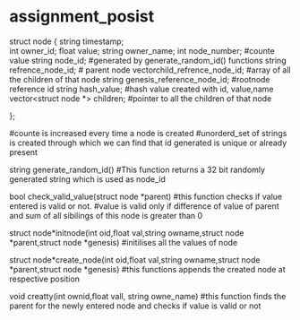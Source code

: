 # assignment_posist

struct node
{
    string timestamp;     
    int owner_id;
    float value;
    string owner_name;
    int node_number;                      #counte value
    string node_id;                       #generated by generate_random_id() functions
    string refrence_node_id;              # parent node
    vector<string >child_refrence_node_id; #array of all the children of that node
    string genesis_reference_node_id;       #rootnode reference id
    string hash_value;                      #hash value created with id, value,name
    vector<struct node *> children;         #pointer to all the children of that node




};

#counte is increased every time a node is created
#unorderd_set of strings is created through which we can find that id generated is unique or already present

string generate_random_id()
#This function returns a 32 bit randomly generated string which is used as node_id 


bool check_valid_value(struct node *parent)
#this function checks if value entered is valid or not.
#value is valid only if  difference of value of parent and sum of all sibilings of this node is greater than 0


struct node*initnode(int oid,float val,string owname,struct node *parent,struct node *genesis)
#initilises all the values of node

struct node*create_node(int oid,float val,string owname,struct node *parent,struct node *genesis)
#this functions appends the created node at respective position

void creatty(int ownid,float vall, string owne_name)
  #this function finds the parent for the newly entered node and checks if value is valid or not 

